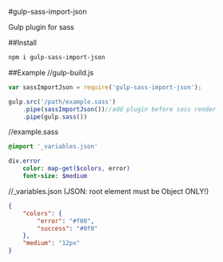 #gulp-sass-import-json

Gulp plugin for sass

##Install
```bash
npm i gulp-sass-import-json
```

##Example
//gulp-build.js
```js
var sassImportJson = require('gulp-sass-import-json');

gulp.src('/path/example.sass')
    .pipe(sassImportJson())//add plugin before sass render
    .pipe(gulp.sass())
```

//example.sass
```sass
@import '_variables.json'

div.error
    color: map-get($colors, error)
    font-size: $medium
```

//_variables.json (JSON: root element must be Object ONLY!)
```json
{
    "colors": {
        "error": "#f00",
        "success": "#0f0"
    },
    "medium": "12px"
}
```
